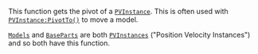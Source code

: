 This function gets the pivot of a [`PVInstance`](https://create.roblox.com/docs/reference/engine/classes/PVInstance). This is often used
with [`PVInstance:PivotTo()`](https://create.roblox.com/docs/reference/engine/classes/PVInstance#PivotTo) to move a model.

[`Models`](https://create.roblox.com/docs/reference/engine/classes/Model) and [`BaseParts`](https://create.roblox.com/docs/reference/engine/classes/BasePart) are both
[`PVInstances`](https://create.roblox.com/docs/reference/engine/classes/PVInstance) ("Position Velocity Instances") and so both
have this function.